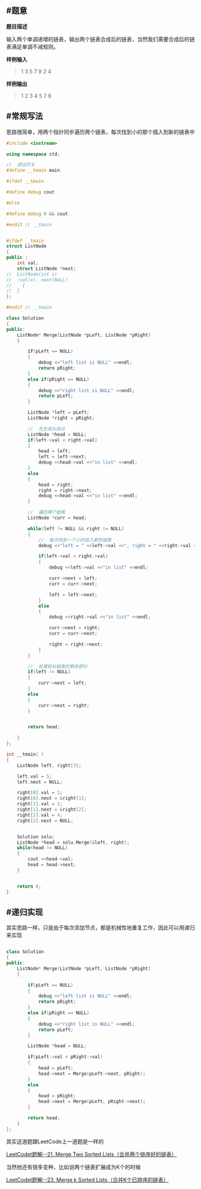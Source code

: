 

#题意
-------

**题目描述**

输入两个单调递增的链表，输出两个链表合成后的链表，当然我们需要合成后的链表满足单调不减规则。

**样例输入**

>1 3 5 7 9
>2 4

**样例输出**

>1 2 3 4 5 7 9


#常规写法
-------

思路很简单，用两个指针同步遍历两个链表，每次找到小的那个插入到新的链表中

```cpp
#include <iostream>

using namespace std;

//  调试开关
#define __tmain main

#ifdef __tmain

#define debug cout

#else

#define debug 0 && cout

#endif // __tmain


#ifdef __tmain
struct ListNode
{
public :
	int val;
	struct ListNode *next;
//	ListNode(int x)
//	:val(x), next(NULL)
//    {
//	}
};

#endif // __tmain

class Solution
{
public:
    ListNode* Merge(ListNode *pLeft, ListNode *pRight)
    {

        if(pLeft == NULL)
        {
            debug <<"left list is NULL" <<endl;
            return pRight;
        }
        else if(pRight == NULL)
        {
            debug <<"right list is NULL" <<endl;
            return pLeft;
        }

        ListNode *left = pLeft;
        ListNode *right = pRight;

        //  先生成头结点
        ListNode *head = NULL;
        if(left->val < right->val)
        {
            head = left;
            left = left->next;
            debug <<head->val <<"in list" <<endl;
        }
        else
        {
            head = right;
            right = right->next;
            debug <<head->val <<"in list" <<endl;
        }

        //  遍历两个链表
        ListNode *curr = head;

        while(left != NULL && right != NULL)
        {
            //  每次找到一个小的加入新的链表
            debug <<"left = " <<left->val <<", right = " <<right->val <<endl;

            if(left->val < right->val)
            {
                debug <<left->val <<"in list" <<endl;

                curr->next = left;
                curr = curr->next;

                left = left->next;
            }
            else
            {
                debug <<right->val <<"in list" <<endl;

                curr->next = right;
                curr = curr->next;

                right = right->next;
            }
        }

        //  处理较长链表的剩余部分
        if(left != NULL)
        {
            curr->next = left;
        }
        else
        {
            curr->next = right;
        }


        return head;

    }
};

int __tmain( )
{
    ListNode left, right[3];

    left.val = 5;
    left.next = NULL;

    right[0].val = 1;
    right[0].next = &right[1];
    right[1].val = 2;
    right[1].next = &right[2];
    right[2].val = 4;
    right[2].next = NULL;


    Solution solu;
    ListNode *head = solu.Merge(&left, right);
    while(head != NULL)
    {
        cout <<head->val;
        head = head->next;
    }


    return 0;
}

```


#递归实现
-------

其实思路一样，只是由于每次添加节点，都是机械性地重复工作，因此可以用递归来实现

```cpp

class Solution
{
public:
    ListNode* Merge(ListNode *pLeft, ListNode *pRight)
    {

        if(pLeft == NULL)
        {
            debug <<"left list is NULL" <<endl;
            return pRight;
        }
        else if(pRight == NULL)
        {
            debug <<"right list is NULL" <<endl;
            return pLeft;
        }

        ListNode *head = NULL;

        if(pLeft->val < pRight->val)
        {
            head = pLeft;
            head->next = Merge(pLeft->next, pRight);
        }
        else
        {
            head = pRight;
            head->next = Merge(pLeft, pRight->next);
        }

        return head;
    }
};


```

其实这道题跟LeetCode上一道题是一样的

[LeetCodet题解--21. Merge Two Sorted Lists（合并两个排序好的链表）](http://blog.csdn.net/gatieme/article/details/51094742)

当然他还有很多变种，比如说两个链表扩展成为K个的时候
 
[LeetCodet题解--23. Merge k Sorted Lists（合并K个已排序的链表）](http://blog.csdn.net/gatieme/article/details/51097730)

